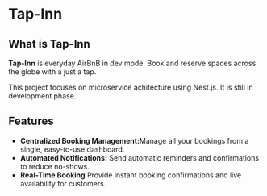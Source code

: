 <h1>Tap-Inn</h1>

<h2>What is Tap-Inn</h2>
<p><strong>Tap-Inn</strong> is everyday AirBnB in dev mode. Book and reserve spaces across the globe with a just a tap.</p>

<p>This project focuses on microservice achitecture using Nest.js. It is still in development phase.</p>

<h2>Features</h2>

<ul>
	<li><strong>Centralized Booking Management:</strong>Manage all your bookings from a single, easy-to-use dashboard.</li>
	<li><strong>Automated Notifications:</strong> Send automatic reminders and confirmations to reduce no-shows.</li>
	<li><strong>Real-Time Booking</strong> Provide instant booking confirmations and live availability for customers.</li>
</ul>

